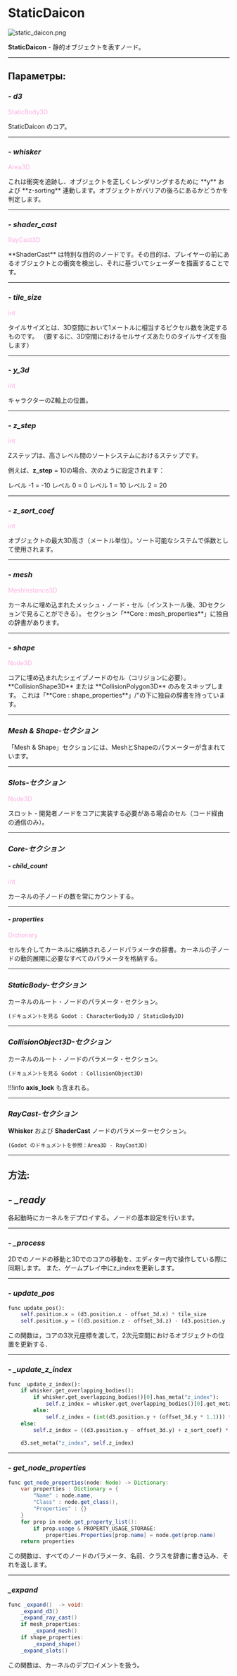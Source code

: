 # StaticDaicon

![static_daicon.png](../assets/images/nodes/static_daicon.png)

**StaticDaicon** - 静的オブジェクトを表すノード。

---
## **Параметры**:

### - *d3*
<p style="color:#ffb0e0;">StaticBody3D</p>
StaticDaicon のコア。

---
### - *whisker*
<p style="color:#ffb0e0;">Area3D</p>
これは衝突を追跡し、オブジェクトを正しくレンダリングするために **y** および **z-sorting** 連動します。オブジェクトがバリアの後ろにあるかどうかを判定します。

---
### - *shader_cast*
<p style="color:#ffb0e0;">RayCast3D</p>
**ShaderCast** は特別な目的のノードです。その目的は、プレイヤーの前にあるオブジェクトとの衝突を検出し、それに基づいてシェーダーを描画することです。

---
### - *tile_size*
<p style="color:#ffb0e0;">int</p>
タイルサイズとは、3D空間において1メートルに相当するピクセル数を決定するものです。
（要するに、3D空間におけるセルサイズあたりのタイルサイズを指します）

---
### - *y_3d*
<p style="color:#ffb0e0;">int</p>
キャラクターのZ軸上の位置。

---
### - *z_step*
<p style="color:#ffb0e0;">int</p>
Zステップは、高さレベル間のソートシステムにおけるステップです。

例えば、**z_step** = 10の場合、次のように設定されます：

レベル -1 = -10
レベル 0 = 0
レベル 1 = 10
レベル 2 = 20

---
### - *z_sort_coef*
<p style="color:#ffb0e0;">int</p>
オブジェクトの最大3D高さ（メートル単位）。ソート可能なシステムで係数として使用されます。

---
### - *mesh*
<p style="color:#ffb0e0;">MeshInstance3D</p>
カーネルに埋め込まれたメッシュ・ノード・セル（インストール後、3Dセクションで見ることができる）。
セクション「**Core : mesh_properties**」に独自の辞書があります。

---
### - *shape*
<p style="color:#ffb0e0;">Node3D</p>
コアに埋め込まれたシェイプノードのセル（コリジョンに必要）。
**CollisionShape3D** または **CollisionPolygon3D** のみをスキップします。
これは「**Core : shape_properties**」/"の下に独自の辞書を持っています。

---
### *Mesh & Shape-セクション*

「Mesh & Shape」セクションには、MeshとShapeのパラメーターが含まれています。

---
### *Slots-セクション*
<p style="color:#ffb0e0;">Node3D</p>
スロット - 開発者ノードをコアに実装する必要がある場合のセル（コード経由の通信のみ）。

---
### *Core-セクション*
#### - *child_count*
<p style="color:#ffb0e0;">int</p>
カーネルの子ノードの数を常にカウントする。

---
#### - *properties*
<p style="color:#ffb0e0;">Dictionary</p>
セルを介してカーネルに格納されるノードパラメータの辞書。カーネルの子ノードの動的展開に必要なすべてのパラメータを格納する。

---
### *StaticBody-セクション*

カーネルのルート・ノードのパラメータ・セクション。

`(ドキュメントを見る Godot : CharacterBody3D / StaticBody3D)`

---
### *CollisionObject3D-セクション*

カーネルのルート・ノードのパラメータ・セクション。

`(ドキュメントを見る Godot : CollisionObject3D)`

!!!info
	**axis_lock** も含まれる。

---
### *RayCast-セクション*

**Whisker** および **ShaderCast** ノードのパラメーターセクション。

`(Godot のドキュメントを参照：Area3D - RayCast3D)`

---
## **方法**:
## - *_ready*

各起動時にカーネルをデプロイする。ノードの基本設定を行います。

---
### - *_process*

2Dでのノードの移動と3Dでのコアの移動を、エディター内で操作している際に同期します。
また、ゲームプレイ中にz_indexを更新します。

---
### - *update_pos*

```python
func update_pos():
	self.position.x = (d3.position.x - offset_3d.x) * tile_size
	self.position.y = ((d3.position.z - offset_3d.z) - (d3.position.y - offset_3d.y)) * tile_size
```


この関数は，コアの3次元座標を渡して，2次元空間におけるオブジェクトの位置を更新する．

---
### - *_update_z_index*

```python
func _update_z_index():
	if whisker.get_overlapping_bodies():
		if whisker.get_overlapping_bodies()[0].has_meta("z_index"):
			self.z_index = whisker.get_overlapping_bodies()[0].get_meta("z_index") - 1
		else:
			self.z_index = (int(d3.position.y + (offset_3d.y * 1.1))) * z_step - 1
	else:
		self.z_index = ((d3.position.y - offset_3d.y) + z_sort_coef) * z_step + 2
	
	d3.set_meta("z_index", self.z_index)
```

---
### - *get_node_properties*

```java
func get_node_properties(node: Node) -> Dictionary:
	var properties : Dictionary = {
		"Name" : node.name,
		"Class" : node.get_class(),
		"Properties" : {}
	}
	for prop in node.get_property_list():
		if prop.usage & PROPERTY_USAGE_STORAGE:
			properties.Properties[prop.name] = node.get(prop.name)
	return properties
```

この関数は、すべてのノードのパラメータ、名前、クラスを辞書に書き込み、それを返します。

---
### *_expand*

```java
func _expand()  -> void:
	_expand_d3()
	_expand_ray_cast()
	if mesh_properties:
		_expand_mesh()
	if shape_properties:
		_expand_shape()
	_expand_slots()
```

この関数は、カーネルのデプロイメントを扱う。
